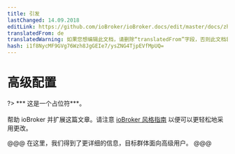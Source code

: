 ```yaml
---
title: 引发
lastChanged: 14.09.2018
editLink: https://github.com/ioBroker/ioBroker.docs/edit/master/docs/zh-cn/config/README.md
translatedFrom: de
translatedWarning: 如果您想编辑此文档，请删除“translatedFrom”字段，否则此文档将再次自动翻译
hash: i1f8NycMF9GVg76Wzh8JgGEIe7/ysZNG4TjpEVfMpUQ=
---
```

# 高级配置
?> *** 这是一个占位符***。<br><br>帮助 ioBroker 并扩展这篇文章。请注意 [ioBroker 风格指南](https://www.iobroker.net/#de/documentation/community/styleguidedoc.md) 以便可以更轻松地采用更改。

@@@ 在这里，我们得到了更详细的信息，目标群体面向高级用户。
@@@